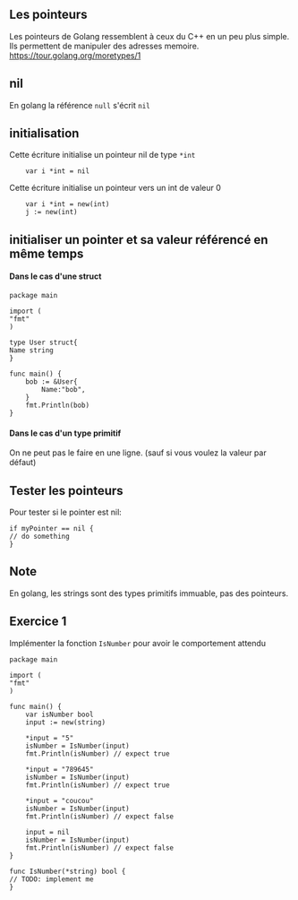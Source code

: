 ## Les pointeurs

Les pointeurs de Golang ressemblent à ceux du C++ en un peu plus simple.  
Ils permettent de manipuler des adresses memoire.  
https://tour.golang.org/moretypes/1 

## nil

En golang la référence `null` s'écrit `nil`

## initialisation

Cette écriture initialise un pointeur nil de type `*int`
```golang
	var i *int = nil
```

Cette écriture initialise un pointeur vers un int de valeur 0
```golang
	var i *int = new(int)
	j := new(int)
```

## initialiser un pointer et sa valeur référencé en même temps

#### Dans le cas d'une struct

```golang
package main

import (
"fmt"
)

type User struct{
Name string
}

func main() {
	bob := &User{
		Name:"bob",
	}
	fmt.Println(bob)
}
```

#### Dans le cas d'un type primitif

On ne peut pas le faire en une ligne. (sauf si vous voulez la valeur par défaut)

## Tester les pointeurs

Pour tester si le pointer est nil:
```golang
if myPointer == nil {
// do something
}
```

## Note

En golang, les strings sont des types primitifs immuable, pas des pointeurs.

## Exercice 1
Implémenter la fonction `IsNumber` pour avoir le comportement attendu

```golang
package main

import (
"fmt"
)

func main() {
	var isNumber bool
	input := new(string)

	*input = "5"
	isNumber = IsNumber(input)
	fmt.Println(isNumber) // expect true

	*input = "789645"
	isNumber = IsNumber(input)
	fmt.Println(isNumber) // expect true

	*input = "coucou"
	isNumber = IsNumber(input)
	fmt.Println(isNumber) // expect false

	input = nil
	isNumber = IsNumber(input)
	fmt.Println(isNumber) // expect false
}

func IsNumber(*string) bool {
// TODO: implement me
}
```